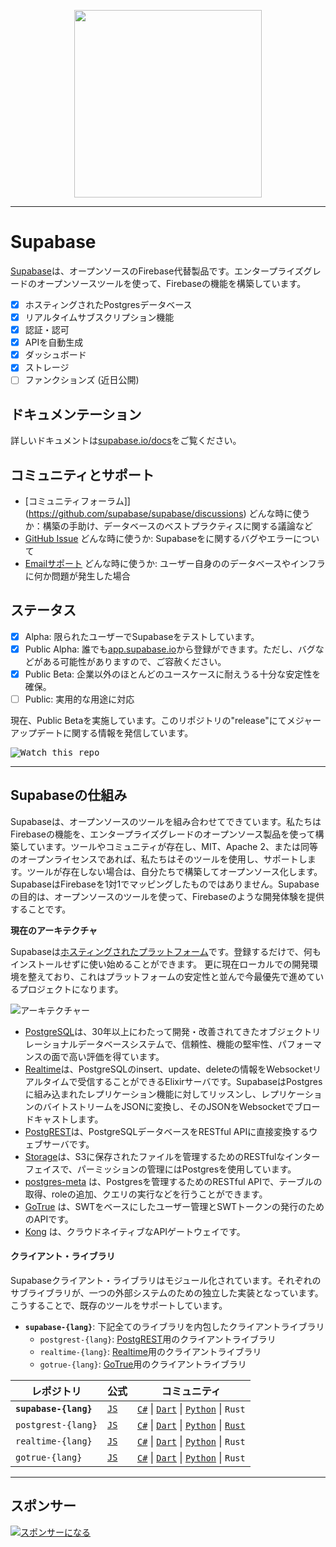 <p align="center">
<img width="300" src="https://gitcdn.xyz/repo/supabase/supabase/master/web/static/supabase-light.svg"/>
</p>

---

# Supabase

[Supabase](https://supabase.io)は、オープンソースのFirebase代替製品です。エンタープライズグレードのオープンソースツールを使って、Firebaseの機能を構築しています。

- [x] ホスティングされたPostgresデータベース
- [x] リアルタイムサブスクリプション機能
- [x] 認証・認可
- [x] APIを自動生成
- [x] ダッシュボード
- [x] ストレージ
- [ ] ファンクションズ (近日公開)

## ドキュメンテーション

詳しいドキュメントは[supabase.io/docs](https://supabase.io/docs)をご覧ください。

## コミュニティとサポート

- [コミュニティフォーラム]](https://github.com/supabase/supabase/discussions) どんな時に使うか：構築の手助け、データベースのベストプラクティスに関する議論など
- [GitHub Issue](https://github.com/supabase/supabase/issues) どんな時に使うか: Supabaseをに関するバグやエラーについて
- [Emailサポート](https://supabase.io/docs/support#business-support) どんな時に使うか: ユーザー自身ののデータベースやインフラに何か問題が発生した場合

## ステータス

- [x] Alpha: 限られたユーザーでSupabaseをテストしています。
- [x] Public Alpha: 誰でも[app.supabase.io](https://app.supabase.io)から登録ができます。ただし、バグなどがある可能性がありますので、ご容赦ください。
- [x] Public Beta: 企業以外のほとんどのユースケースに耐えうる十分な安定性を確保。
- [ ] Public: 実用的な用途に対応

現在、Public Betaを実施しています。このリポジトリの"release"にてメジャーアップデートに関する情報を発信しています。

<kbd><img src="https://gitcdn.link/repo/supabase/supabase/master/web/static/watch-repo.gif" alt="Watch this repo"/></kbd>

---

## Supabaseの仕組み

Supabaseは、オープンソースのツールを組み合わせてできています。私たちはFirebaseの機能を、エンタープライズグレードのオープンソース製品を使って構築しています。ツールやコミュニティが存在し、MIT、Apache 2、または同等のオープンライセンスであれば、私たちはそのツールを使用し、サポートします。ツールが存在しない場合は、自分たちで構築してオープンソース化します。SupabaseはFirebaseを1対1でマッピングしたものではありません。Supabaseの目的は、オープンソースのツールを使って、Firebaseのような開発体験を提供することです。

**現在のアーキテクチャ**

Supabaseは[ホスティングされたプラットフォーム](https://app.supabase.io)です。登録するだけで、何もインストールせずに使い始めることができます。
更に現在ローカルでの開発環境を整えており、これはプラットフォームの安定性と並んで今最優先で進めているプロジェクトになります。

![アーキテクチャー](https://supabase.io/assets/images/supabase-architecture-9050a7317e9ec7efb7807f5194122e48.png)

- [PostgreSQL](https://www.postgresql.org/)は、30年以上にわたって開発・改善されてきたオブジェクトリレーショナルデータベースシステムで、信頼性、機能の堅牢性、パフォーマンスの面で高い評価を得ています。
- [Realtime](https://github.com/supabase/realtime)は、PostgreSQLのinsert、update、deleteの情報をWebsocketリアルタイムで受信することができるElixirサーバです。SupabaseはPostgresに組み込まれたレプリケーション機能に対してリッスンし、レプリケーションのバイトストリームをJSONに変換し、そのJSONをWebsocketでブロードキャストします。
- [PostgREST](http://postgrest.org/)は、PostgreSQLデータベースをRESTful APIに直接変換するウェブサーバです。
- [Storage](https://github.com/supabase/storage-api)は、S3に保存されたファイルを管理するためのRESTfulなインターフェイスで、パーミッションの管理にはPostgresを使用しています。
- [postgres-meta](https://github.com/supabase/postgres-meta) は、Postgresを管理するためのRESTful APIで、テーブルの取得、roleの追加、クエリの実行などを行うことができます。
- [GoTrue](https://github.com/netlify/gotrue) は、SWTをベースにしたユーザー管理とSWTトークンの発行のためのAPIです。
- [Kong](https://github.com/Kong/kong) は、クラウドネイティブなAPIゲートウェイです。

#### クライアント・ライブラリ

Supabaseクライアント・ライブラリはモジュール化されています。それぞれのサブライブラリが、一つの外部システムのための独立した実装となっています。こうすることで、既存のツールをサポートしています。

- **`supabase-{lang}`**: 下記全てのライブラリを内包したクライアントライブラリ
  - `postgrest-{lang}`: [PostgREST](https://github.com/postgrest/postgrest)用のクライアントライブラリ
  - `realtime-{lang}`: [Realtime](https://github.com/supabase/realtime)用のクライアントライブラリ
  - `gotrue-{lang}`: [GoTrue](https://github.com/netlify/gotrue)用のクライアントライブラリ

| レポジトリ                  | 公式                                         | コミュニティ                                                                                                                                                                                                                  |
| --------------------- | ------------------------------------------------ | -------------------------------------------------------------------------------------------------------------------------------------------------------------------------------------------------------------------------- |
| **`supabase-{lang}`** | [`JS`](https://github.com/supabase/supabase-js)  | [`C#`](https://github.com/supabase/supabase-csharp) \| [`Dart`](https://github.com/supabase/supabase-dart) \| [`Python`](https://github.com/supabase/supabase-py) \| `Rust`                                                |
| `postgrest-{lang}`    | [`JS`](https://github.com/supabase/postgrest-js) | [`C#`](https://github.com/supabase/postgrest-csharp) \| [`Dart`](https://github.com/supabase/postgrest-dart) \| [`Python`](https://github.com/supabase/postgrest-py) \| [`Rust`](https://github.com/supabase/postgrest-rs) |
| `realtime-{lang}`     | [`JS`](https://github.com/supabase/realtime-js)  | [`C#`](https://github.com/supabase/realtime-csharp) \| [`Dart`](https://github.com/supabase/realtime-dart) \| [`Python`](https://github.com/supabase/realtime-py) \| `Rust`                                                |
| `gotrue-{lang}`       | [`JS`](https://github.com/supabase/gotrue-js)    | [`C#`](https://github.com/supabase/gotrue-csharp) \| [`Dart`](https://github.com/supabase/gotrue-dart) \| [`Python`](https://github.com/supabase/gotrue-py) \| `Rust`                                                      |

---

## スポンサー

[![スポンサーになる](https://user-images.githubusercontent.com/10214025/90518111-e74bbb00-e198-11ea-8f88-c9e3c1aa4b5b.png)](https://github.com/sponsors/supabase)
